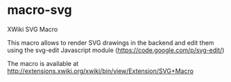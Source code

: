 # macro-svg
XWiki SVG Macro 

This macro allows to render SVG drawings in the backend and edit them using the svg-edit Javascript module (https://code.google.com/p/svg-edit/)

The macro is available at http://extensions.xwiki.org/xwiki/bin/view/Extension/SVG+Macro
